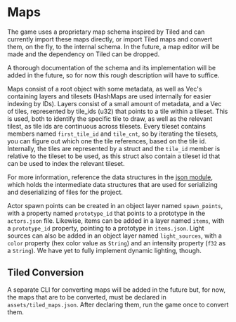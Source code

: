 # Maps

The game uses a proprietary map schema inspired by Tiled and can currently import these maps directly, or import Tiled maps and convert them, on the fly, to the internal schema. In the future, a map editor will be made and the dependency on Tiled can be dropped.

A thorough documentation of the schema and its implementation will be added in the future, so for now this rough description will have to suffice.

Maps consist of a root object with some metadata, as well as Vec's containing layers and tilesets (HashMaps are used internally for easier indexing by IDs).
Layers consist of a small amount of metadata, and a Vec of tiles, represented by tile_ids (u32) that points to a tile within a tileset. This is used, both to identify the specific tile to draw, as well as the relevant tilest, as tile ids are continuous across tilesets. Every tileset contains members named `first_tile_id` and `tile_cnt`, so by iterating the tilesets, you can figure out which one the tile references, based on the tile id. Internally, the tiles are represented by a struct and the `tile_id` member is relative to the tileset to be used, as this struct also contain a tileset id that can be used to index the relevant tileset.

For more information, reference the data structures in the [json module](https://github.com/olefasting/capstone/blob/master/src/json.rs), which holds the intermediate data structures that are used for serializing and deserializing of files for the project.

Actor spawn points can be created in an object layer named `spawn_points`, with a property named `prototype_id` that points to a prototype in the `actors.json` file. Likewise, items can be added in a layer named `items`, with a `prototype_id` property, pointing to a prototype in `items.json`.
Light sources can also be added in an object layer named `light_sources`, with a `color` property (hex color value as `String`) and an intensity property (`f32` as a `String`). We have yet to fully implement dynamic lighting, though. 

## Tiled Conversion

A separate CLI for converting maps will be added in the future but, for now, the maps that are to be converted, must be declared in `assets/tiled_maps.json`. After declaring them, run the game once to convert them.
